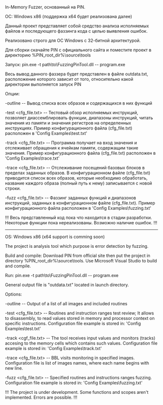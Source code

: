 In-Memory Fuzzer, основанный на PIN.

ОС: Windows x86 (поддержка x64 будет реализована далее)

Данный проект представляет собой средство анализа исполняемых файлов
и последующего фаззинга кода с целью выявления ошибок.

Реализовано строго для ОС Windows с 32-битной архитектурой.

Для сборки скачайте PIN с официального сайта и поместите проект в директорию
%PIN_root_dir%\source\tools

Запуск:
pin.exe -t path\to\FuzzingPinTool.dll <options> -- program.exe

Весь вывод данного фаззера будет представлен в файле outdata.txt,
расположение которого зависит от того, относительно какой директории
выполняется запуск PIN

Опции:

-outline -- Вывод списка всех образов и содержащихся в них функций

-test <cfg_file.txt> -- Тестовый обзор исполняемых инструкций,
позволяет диассемблировать функции, диапазоны инструкций, 
читать значения из памяти и значения регистров 
на определенных инструкциях. Пример конфигурационного файла (cfg_file.txt)
расположен в 'Config Examples\test.txt'

-track <cfg_file.txt> -- Программа получает на вход значения и отслеживает
обращения к ячейкам памяти, содержащим такие значения. Пример конфигурационного
файла (cfg_file.txt) расположен в 'Config Examples\trace.txt'

-trace <cfg_file.txt> -- Отслеживание посещений базовых блоков в пределах 
заданных образов. В конфигурационном файле (cfg_file.txt) приводится список
всех образов, которые необходимо обработать, название каждого образа
(полный путь к нему) записывается с новой строки.

-fuzz <cfg_file.txt> -- Фаззинг заданных функций и диапазонов инструкций,
заданных в конфигурационном файле (cfg_file.txt). Пример конфигурационного
файла расположен в 'Config Examples\fuzzing.txt'

!!!
Весь представленный код пока что находится в стадии разработки.
Некоторые функции пока нереализованы. Возможно наличие ошибок.
!!!

--------------------------------------------------------------

OS: Windows x86 (x64 support is comming soon)

The project is analysis tool which purpose is error detection by fuzzing.

Build and compile:
Download PIN from official site then put the project in directory
%PIN_root_dir%\source\tools. Use Microsoft Visual Studio to build and compile.

Run:
pin.exe -t path\to\FuzzingPinTool.dll <options> -- program.exe

General output file is "outdata.txt" located in launch directory.

Options:

-outline -- Output of a list of all images and included routines

-test <cfg_file.txt> -- Routines and instruction ranges test review;
It allows to disassembly, to read values stored in memory and processor context
on specific instructions. Configuration file example is stored in: 'Config Examples\test.txt'

-track <cgf_file.txt> -- The tool receives input values and monitors (tracks) 
accesing to the memory cells which contains such values.
Configuration file example is stored in: 'Config Examples\track.txt'

-trace <cfg_file.txt> -- BBL visits monitoring in specified images.
Configuration file is list of images names, where each name begins
with new line.

-fuzz <cfg_file.txt> -- Specified routines and instructions ranges fuzzing.
Configuration file example is stored in: 'Config Examples\fuzzing.txt'

!!!
The project is under development. Some functions and scopes aren't implemented.
Errors are possible.
!!!
